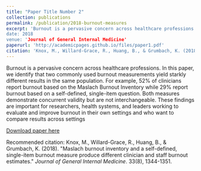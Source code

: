 ```yaml
---
title: "Paper Title Number 2"
collection: publications
permalink: /publication/2018-burnout-measures
excerpt: 'Burnout is a pervasive concern across healthcare professions. In this paper, we identify that two commonly used burnout measurements yield starkly different results in the same population. For example, 52% of clinicians report burnout based on the Maslach Burnout Inventory while 29% report burnout in a self-defined, single-item question. Both measures demonstrate concurrent validity but are not interchangeable. These findings are important for researchers, health systems, and leaders working to evaluate and improve burnout in their own settings and who want to compare  results across settings. 
date: 2018
venue: 'Journal of General Internal Medicine'
paperurl: 'http://academicpages.github.io/files/paper1.pdf'
citation: 'Knox, M., Willard-Grace, R., Huang, B., & Grumbach, K. (2018). &quot;Maslach burnout inventory and a self-defined, single-item burnout measure produce different clinician and staff burnout estimates..&quot; <i>Journal of General Internal Medicine</i>. 33(8), 1344-1351.'
---
```

Burnout is a pervasive concern across healthcare professions. In this paper, we identify that two commonly used burnout measurements yield starkly different results in the same population. For example, 52% of clinicians report burnout based on the Maslach Burnout Inventory while 29% report burnout based on a self-defined, single-item question. Both measures demonstrate concurrent validity but are not interchangeable. These findings are important for researchers, health systems, and leaders working to evaluate and improve burnout in their own settings and who want to compare  results across settings

[Download paper here](http://academicpages.github.io/files/Knox-burnoutmeasures.pdf)

Recommended citation: Knox, M., Willard-Grace, R., Huang, B., & Grumbach, K. (2018). "Maslach burnout inventory and a self-defined, single-item burnout measure produce different clinician and staff burnout estimates." <i>Journal of General Internal Medicine</i>. 33(8), 1344-1351.
